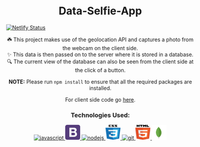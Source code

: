<h1 align="center">Data-Selfie-App</h1>

[![Netlify Status](https://api.netlify.com/api/v1/badges/5e0956fa-7cc7-46e1-8721-6563d57d969d/deploy-status)](https://app.netlify.com/sites/data-selfie-app/deploys)

<p align="center">
☘️  This project makes use of the geolocation API and captures a photo from the webcam on the client side.<br>
✨ This data is then passed on to the server where it is stored in a database.<br>
🔍 The current view of the database can also be seen from the client side at the click of a button.<br>
<p align="center">
<b align="center">NOTE:</b>
Please run <code>npm install</code> to ensure that all the required packages are installed.<br>
</p>
</p>
<p align = "center">For client side code go <a href="https://github.com/AkshatSachan/Data-Selfie-App-frontend">here</a>.</p>
<h3 align="center">Technologies Used:</h3>
<p align="center"> 
<a href="https://www.javascript.com/" target="_blank"> <img src="https://www.vectorlogo.zone/logos/javascript/javascript-icon.svg" alt="javascript" width="40" height="40"/> </a>
<a href="https://getbootstrap.com" target="_blank"> <img src="./img/bootstrap-4.svg" alt="bootstrap" width="40" height="40"/> </a>
<a href="https://nodejs.org/" target="_blank"> <img src="https://www.vectorlogo.zone/logos/nodejs/nodejs-icon.svg" alt="nodejs" width="40" height="40"/> </a> 
<a href="https://www.w3schools.com/css/" target="_blank"> <img src="./img/css-5.svg" alt="css3" width="40" height="40"/> </a> 
<a href="https://git-scm.com/" target="_blank"> <img src="https://www.vectorlogo.zone/logos/git-scm/git-scm-icon.svg" alt="git" width="40" height="40"/> </a> 
<a href="https://www.w3.org/html/" target="_blank"> <img src="./img/html5.svg" alt="html5" width="40" height="40"/> </a>
<a href="https://www.mongodb.com"><img src="./img/mongodb-icon-1.svg" alt="mongodb" width="40" height="40"/></a>
 </p>
